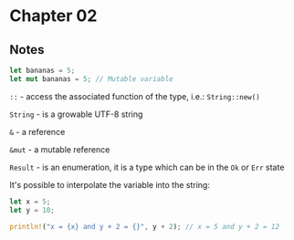 # Chapter 02

## Notes

```rust
let bananas = 5; 
let mut bananas = 5; // Mutable variable
```
`::` - access the associated function of the type, i.e.: `String::new()`

`String` - is a growable UTF-8 string

`&` - a reference

`&mut` - a mutable reference

`Result` - is an enumeration, it is a type which can be in the `Ok` or `Err` state

It's possible to interpolate the variable into the string:

```rust
let x = 5;
let y = 10;

println!("x = {x} and y + 2 = {}", y + 2); // x = 5 and y + 2 = 12
```